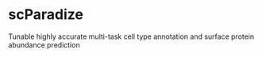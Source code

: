 # scParadize
Tunable highly accurate multi-task cell type annotation and surface protein abundance prediction
